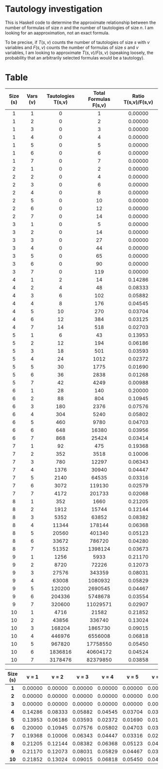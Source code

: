 # Tautology investigation

This is Haskell code to determine the approximate relationship between the number of formulas of size $n$ and the number of tautologies of size $n$. I am looking for an aapproximation, not an exact formula.

To be precise, if $T(s, v)$ counts the number of tautologies of size $s$ with $v$ variables and $F(s, v)$ counts the number of formulas of size $s$ and $v$ variables, I am looking to approximate $T(s, v) / F(s , v)$ (speaking loosely, the probability that an arbitrarily selected formulas would be a tautology).

# Table 

| Size (s) | Vars (v) | Tautologies T(s,v) | Total Formulas F(s,v) | Ratio T(s,v)/F(s,v) |
|:--------:|:--------:|:------------------:|:---------------------:|:-------------------:|
| 1        | 1        | 0                  | 1                     | 0.00000             |
| 1        | 2        | 0                  | 2                     | 0.00000             |
| 1        | 3        | 0                  | 3                     | 0.00000             |
| 1        | 4        | 0                  | 4                     | 0.00000             |
| 1        | 5        | 0                  | 5                     | 0.00000             |
| 1        | 6        | 0                  | 6                     | 0.00000             |
| 1        | 7        | 0                  | 7                     | 0.00000             |
| 2        | 1        | 0                  | 2                     | 0.00000             |
| 2        | 2        | 0                  | 4                     | 0.00000             |
| 2        | 3        | 0                  | 6                     | 0.00000             |
| 2        | 4        | 0                  | 8                     | 0.00000             |
| 2        | 5        | 0                  | 10                    | 0.00000             |
| 2        | 6        | 0                  | 12                    | 0.00000             |
| 2        | 7        | 0                  | 14                    | 0.00000             |
| 3        | 1        | 0                  | 5                     | 0.00000             |
| 3        | 2        | 0                  | 14                    | 0.00000             |
| 3        | 3        | 0                  | 27                    | 0.00000             |
| 3        | 4        | 0                  | 44                    | 0.00000             |
| 3        | 5        | 0                  | 65                    | 0.00000             |
| 3        | 6        | 0                  | 90                    | 0.00000             |
| 3        | 7        | 0                  | 119                   | 0.00000             |
| 4        | 1        | 2                  | 14                    | 0.14286             |
| 4        | 2        | 4                  | 48                    | 0.08333             |
| 4        | 3        | 6                  | 102                   | 0.05882             |
| 4        | 4        | 8                  | 176                   | 0.04545             |
| 4        | 5        | 10                 | 270                   | 0.03704             |
| 4        | 6        | 12                 | 384                   | 0.03125             |
| 4        | 7        | 14                 | 518                   | 0.02703             |
| 5        | 1        | 6                  | 43                    | 0.13953             |
| 5        | 2        | 12                 | 194                   | 0.06186             |
| 5        | 3        | 18                 | 501                   | 0.03593             |
| 5        | 4        | 24                 | 1012                  | 0.02372             |
| 5        | 5        | 30                 | 1775                  | 0.01690             |
| 5        | 6        | 36                 | 2838                  | 0.01268             |
| 5        | 7        | 42                 | 4249                  | 0.00988             |
| 6        | 1        | 28                 | 140                   | 0.20000             |
| 6        | 2        | 88                 | 804                   | 0.10945             |
| 6        | 3        | 180                | 2376                  | 0.07576             |
| 6        | 4        | 304                | 5240                  | 0.05802             |
| 6        | 5        | 460                | 9780                  | 0.04703             |
| 6        | 6        | 648                | 16380                 | 0.03956             |
| 6        | 7        | 868                | 25424                 | 0.03414             |
| 7        | 1        | 92                 | 475                   | 0.19368             |
| 7        | 2        | 352                | 3518                  | 0.10006             |
| 7        | 3        | 780                | 12297                 | 0.06343             |
| 7        | 4        | 1376               | 30940                 | 0.04447             |
| 7        | 5        | 2140               | 64535                 | 0.03316             |
| 7        | 6        | 3072               | 119130                | 0.02579             |
| 7        | 7        | 4172               | 201733                | 0.02068             |
| 8        | 1        | 352                | 1660                  | 0.21205             |
| 8        | 2        | 1912               | 15744                 | 0.12144             |
| 8        | 3        | 5352               | 63852                 | 0.08382             |
| 8        | 4        | 11344              | 178144                | 0.06368             |
| 8        | 5        | 20560              | 401340                | 0.05123             |
| 8        | 6        | 33672              | 786720                | 0.04280             |
| 8        | 7        | 51352              | 1398124               | 0.03673             |
| 9        | 1        | 1256               | 5933                  | 0.21170             |
| 9        | 2        | 8720               | 72226                 | 0.12073             |
| 9        | 3        | 27576              | 343359                | 0.08031             |
| 9        | 4        | 63008              | 1080932               | 0.05829             |
| 9        | 5        | 120200             | 2690545               | 0.04467             |
| 9        | 6        | 204336             | 5748678               | 0.03554             |
| 9        | 7        | 320600             | 11029571              | 0.02907             |
| 10       | 1        | 4716               | 21582                 | 0.21852             |
| 10       | 2        | 43856              | 336740                | 0.13024             |
| 10       | 3        | 168204             | 1865730               | 0.09015             |
| 10       | 4        | 446976             | 6556008               | 0.06818             |
| 10       | 5        | 967820             | 17758550              | 0.05450             |
| 10       | 6        | 1836816            | 40604172              | 0.04524             |
| 10       | 7        | 3178476            | 82379850              | 0.03858             |



| Size (s) | v = 1   | v = 2   | v = 3   | v = 4   | v = 5   | v = 6   | v = 7   |
|:--------:|:-------:|:-------:|:-------:|:-------:|:-------:|:-------:|:-------:|
| **1**    | 0.00000 | 0.00000 | 0.00000 | 0.00000 | 0.00000 | 0.00000 | 0.00000 |
| **2**    | 0.00000 | 0.00000 | 0.00000 | 0.00000 | 0.00000 | 0.00000 | 0.00000 |
| **3**    | 0.00000 | 0.00000 | 0.00000 | 0.00000 | 0.00000 | 0.00000 | 0.00000 |
| **4**    | 0.14286 | 0.08333 | 0.05882 | 0.04545 | 0.03704 | 0.03125 | 0.02703 |
| **5**    | 0.13953 | 0.06186 | 0.03593 | 0.02372 | 0.01690 | 0.01268 | 0.00988 |
| **6**    | 0.20000 | 0.10945 | 0.07576 | 0.05802 | 0.04703 | 0.03956 | 0.03414 |
| **7**    | 0.19368 | 0.10006 | 0.06343 | 0.04447 | 0.03316 | 0.02579 | 0.02068 |
| **8**    | 0.21205 | 0.12144 | 0.08382 | 0.06368 | 0.05123 | 0.04280 | 0.03673 |
| **9**    | 0.21170 | 0.12073 | 0.08031 | 0.05829 | 0.04467 | 0.03554 | 0.02907 |
| **10**   | 0.21852 | 0.13024 | 0.09015 | 0.06818 | 0.05450 | 0.04524 | 0.03858 |

